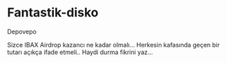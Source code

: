 # Fantastik-disko
Depovepo



Sizce IBAX Airdrop kazancı ne kadar olmalı...
Herkesin kafasında geçen bir tutarı açıkça ifade etmeli.. 
Haydi durma fikrini yaz... 
